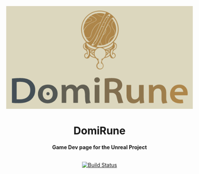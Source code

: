 <div align="center">
<a href="https://underwrittencollective.ink"><img alt="UWC" src="https://github.com/jrpryer/DomiRune/blob/main/Logo.png" width="558" /></a>
<h1>DomiRune</h1>
<strong>Game Dev page for the Unreal Project</strong>
</div>
</br>
<p align="center">
<a href="https://uwc.codecks.io/decks/4/"><img alt="Build Status" src="https://img.shields.io/badge/build-WIP-orange?style=for-the-badge&logo=unreal-engine" /></a>
</p>
